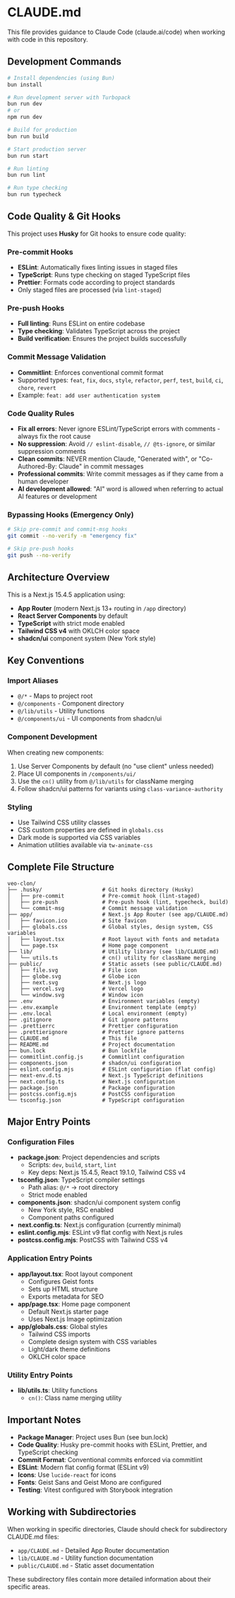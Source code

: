 # CLAUDE.md

This file provides guidance to Claude Code (claude.ai/code) when working with code in this
repository.

## Development Commands

```bash
# Install dependencies (using Bun)
bun install

# Run development server with Turbopack
bun run dev
# or
npm run dev

# Build for production
bun run build

# Start production server
bun run start

# Run linting
bun run lint

# Run type checking
bun run typecheck
```

## Code Quality & Git Hooks

This project uses **Husky** for Git hooks to ensure code quality:

### Pre-commit Hooks

- **ESLint**: Automatically fixes linting issues in staged files
- **TypeScript**: Runs type checking on staged TypeScript files
- **Prettier**: Formats code according to project standards
- Only staged files are processed (via `lint-staged`)

### Pre-push Hooks

- **Full linting**: Runs ESLint on entire codebase
- **Type checking**: Validates TypeScript across the project
- **Build verification**: Ensures the project builds successfully

### Commit Message Validation

- **Commitlint**: Enforces conventional commit format
- Supported types: `feat`, `fix`, `docs`, `style`, `refactor`, `perf`, `test`, `build`, `ci`,
  `chore`, `revert`
- Example: `feat: add user authentication system`

### Code Quality Rules

- **Fix all errors**: Never ignore ESLint/TypeScript errors with comments - always fix the root
  cause
- **No suppression**: Avoid `// eslint-disable`, `// @ts-ignore`, or similar suppression comments
- **Clean commits**: NEVER mention Claude, "Generated with", or "Co-Authored-By: Claude" in commit
  messages
- **Professional commits**: Write commit messages as if they came from a human developer
- **AI development allowed**: "AI" word is allowed when referring to actual AI features or
  development

### Bypassing Hooks (Emergency Only)

```bash
# Skip pre-commit and commit-msg hooks
git commit --no-verify -m "emergency fix"

# Skip pre-push hooks
git push --no-verify
```

## Architecture Overview

This is a Next.js 15.4.5 application using:

- **App Router** (modern Next.js 13+ routing in `/app` directory)
- **React Server Components** by default
- **TypeScript** with strict mode enabled
- **Tailwind CSS v4** with OKLCH color space
- **shadcn/ui** component system (New York style)

## Key Conventions

### Import Aliases

- `@/*` - Maps to project root
- `@/components` - Component directory
- `@/lib/utils` - Utility functions
- `@/components/ui` - UI components from shadcn/ui

### Component Development

When creating new components:

1. Use Server Components by default (no "use client" unless needed)
2. Place UI components in `/components/ui/`
3. Use the `cn()` utility from `@/lib/utils` for className merging
4. Follow shadcn/ui patterns for variants using `class-variance-authority`

### Styling

- Use Tailwind CSS utility classes
- CSS custom properties are defined in `globals.css`
- Dark mode is supported via CSS variables
- Animation utilities available via `tw-animate-css`

## Complete File Structure

```
veo-clon/
├── .husky/                   # Git hooks directory (Husky)
│   ├── pre-commit            # Pre-commit hook (lint-staged)
│   ├── pre-push              # Pre-push hook (lint, typecheck, build)
│   └── commit-msg            # Commit message validation
├── app/                      # Next.js App Router (see app/CLAUDE.md)
│   ├── favicon.ico           # Site favicon
│   ├── globals.css           # Global styles, design system, CSS variables
│   ├── layout.tsx            # Root layout with fonts and metadata
│   └── page.tsx              # Home page component
├── lib/                      # Utility library (see lib/CLAUDE.md)
│   └── utils.ts              # cn() utility for className merging
├── public/                   # Static assets (see public/CLAUDE.md)
│   ├── file.svg              # File icon
│   ├── globe.svg             # Globe icon
│   ├── next.svg              # Next.js logo
│   ├── vercel.svg            # Vercel logo
│   └── window.svg            # Window icon
├── .env                      # Environment variables (empty)
├── .env.example              # Environment template (empty)
├── .env.local                # Local environment (empty)
├── .gitignore                # Git ignore patterns
├── .prettierrc               # Prettier configuration
├── .prettierignore           # Prettier ignore patterns
├── CLAUDE.md                 # This file
├── README.md                 # Project documentation
├── bun.lock                  # Bun lockfile
├── commitlint.config.js      # Commitlint configuration
├── components.json           # shadcn/ui configuration
├── eslint.config.mjs         # ESLint configuration (flat config)
├── next-env.d.ts             # Next.js TypeScript definitions
├── next.config.ts            # Next.js configuration
├── package.json              # Package configuration
├── postcss.config.mjs        # PostCSS configuration
└── tsconfig.json             # TypeScript configuration
```

## Major Entry Points

### Configuration Files

- **package.json**: Project dependencies and scripts
  - Scripts: `dev`, `build`, `start`, `lint`
  - Key deps: Next.js 15.4.5, React 19.1.0, Tailwind CSS v4
- **tsconfig.json**: TypeScript compiler settings
  - Path alias: `@/*` → root directory
  - Strict mode enabled
- **components.json**: shadcn/ui component system config
  - New York style, RSC enabled
  - Component paths configured
- **next.config.ts**: Next.js configuration (currently minimal)
- **eslint.config.mjs**: ESLint v9 flat config with Next.js rules
- **postcss.config.mjs**: PostCSS with Tailwind CSS v4

### Application Entry Points

- **app/layout.tsx**: Root layout component
  - Configures Geist fonts
  - Sets up HTML structure
  - Exports metadata for SEO
- **app/page.tsx**: Home page component
  - Default Next.js starter page
  - Uses Next.js Image optimization
- **app/globals.css**: Global styles
  - Tailwind CSS imports
  - Complete design system with CSS variables
  - Light/dark theme definitions
  - OKLCH color space

### Utility Entry Points

- **lib/utils.ts**: Utility functions
  - `cn()`: Class name merging utility

## Important Notes

- **Package Manager**: Project uses Bun (see bun.lock)
- **Code Quality**: Husky pre-commit hooks with ESLint, Prettier, and TypeScript checking
- **Commit Format**: Conventional commits enforced via commitlint
- **ESLint**: Modern flat config format (ESLint v9)
- **Icons**: Use `lucide-react` for icons
- **Fonts**: Geist Sans and Geist Mono are configured
- **Testing**: Vitest configured with Storybook integration

## Working with Subdirectories

When working in specific directories, Claude should check for subdirectory CLAUDE.md files:

- `app/CLAUDE.md` - Detailed App Router documentation
- `lib/CLAUDE.md` - Utility function documentation
- `public/CLAUDE.md` - Static asset documentation

These subdirectory files contain more detailed information about their specific areas.
